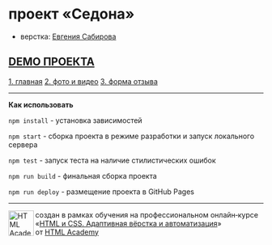 # проект «Седона» 

* верстка: [Евгения Сабирова](https://github.com/jjjenya)

## [DEMO ПРОЕКТА](https://jjjenya.github.io/project-sedona/) 

   [1.  главная](https://jjjenya.github.io/project-sedona/index.html) 
   [2.  фото и видео](https://jjjenya.github.io/project-sedona/catalog.html) 
   [3.  форма отзыва](https://jjjenya.github.io/project-sedona/form.html) 


---


**Как использовать**


`npm install` - установка зависимостей

`npm start` - сборка проекта в режиме разработки и запуск локального сервера

`npm test` - запуск теста на наличие стилистических ошибок

`npm run build` - финальная сборка проекта

`npm run deploy` - размещение проекта в GitHub Pages


---


<a href="https://htmlacademy.ru/intensive/adaptive"><img align="left" width="50" height="50" alt="HTML Academy" src="https://up.htmlacademy.ru/static/img/intensive/adaptive/logo-for-github-2.png"></a>

создан в рамках обучения 
на профессиональном онлайн‑курсе «[HTML и CSS. Адаптивная вёрстка и автоматизация](https://htmlacademy.ru/intensive/adaptive)» 
от [HTML Academy](https://htmlacademy.ru)
